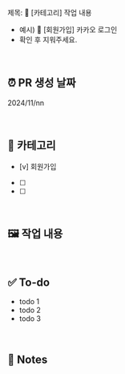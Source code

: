 제목: 🦁 [카테고리] 작업 내용
- 예시) 🦁 [회원가입] 카카오 로그인
- 확인 후 지워주세요.

</br>


## ⏰ PR 생성 날짜
2024/11/nn


<br/>

## 📖 카테고리
<!-- 해당하는 카테고리에 v로 표시 -->
<!-- 추가 예정 -->
- [v] 회원가입
- [ ] 
- [ ] 


<br/>

## 🖼️ 작업 내용
<!-- 카테고리에 해당하는 작업 중 어떤 부분에 대한 작업을 진행했는지 요약 -->


<br/>

## ✅ To-do
<!-- 카테고리에 해당하는 작업 중 앞으로 진행해야 하는 작업 정리 -->
- todo 1
- todo 2
- todo 3


<br/>

## 📢 Notes
<!-- 전하고 싶은 내용, 논의가 필요한 부분 -->


<br/>
